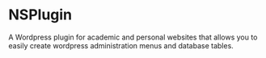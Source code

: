# NSPlugin
A Wordpress plugin for academic and personal websites that allows you to easily create wordpress administration menus and database tables.
